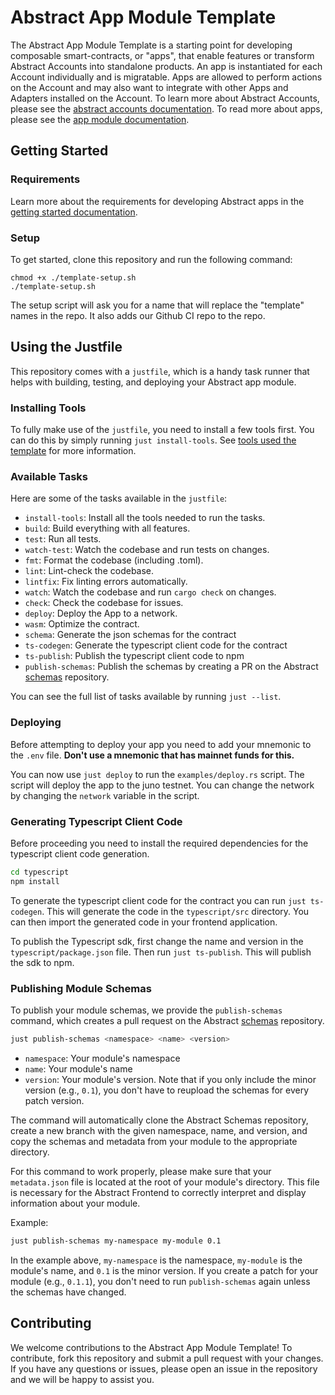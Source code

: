 # Abstract App Module Template

The Abstract App Module Template is a starting point for developing composable smart-contracts, or "apps", that enable features or transform Abstract Accounts into standalone products. An app is instantiated for each Account individually and is migratable. Apps are allowed to perform actions on the Account and may also want to integrate with other Apps and Adapters installed on the Account. To learn more about Abstract Accounts, please see the [abstract accounts documentation](https://docs.abstract.money/framework/architecture.html). To read more about apps, please see the [app module documentation](https://docs.abstract.money/framework/module_types.html#apps).

## Getting Started

### Requirements

Learn more about the requirements for developing Abstract apps in the [getting started documentation](https://docs.abstract.money/get_started/index.html).

### Setup

To get started, clone this repository and run the following command:

```shell
chmod +x ./template-setup.sh
./template-setup.sh
```

The setup script will ask you for a name that will replace the "template" names in the repo. It also adds our Github CI repo to the repo.

## Using the Justfile

This repository comes with a `justfile`, which is a handy task runner that helps with building, testing, and deploying your Abstract app module.

### Installing Tools

To fully make use of the `justfile`, you need to install a few tools first. You can do this by simply running `just install-tools`. See [tools used the template](https://docs.abstract.money/get_started/installation.html#tools-used-in-the-template) for more information.

### Available Tasks

Here are some of the tasks available in the `justfile`:

- `install-tools`: Install all the tools needed to run the tasks.
- `build`: Build everything with all features.
- `test`: Run all tests.
- `watch-test`: Watch the codebase and run tests on changes.
- `fmt`: Format the codebase (including .toml).
- `lint`: Lint-check the codebase.
- `lintfix`: Fix linting errors automatically.
- `watch`: Watch the codebase and run `cargo check` on changes.
- `check`: Check the codebase for issues.
- `deploy`: Deploy the App to a network.
- `wasm`: Optimize the contract.
- `schema`: Generate the json schemas for the contract
- `ts-codegen`: Generate the typescript client code for the contract
- `ts-publish`: Publish the typescript client code to npm
- `publish-schemas`: Publish the schemas by creating a PR on the Abstract [schemas](https://github.com/AbstractSDK/schemas) repository.

You can see the full list of tasks available by running `just --list`.

### Deploying

Before attempting to deploy your app you need to add your mnemonic to the `.env` file. **Don't use a mnemonic that has mainnet funds for this.**

You can now use `just deploy` to run the `examples/deploy.rs` script. The script will deploy the app to the juno testnet. You can change the network by changing the `network` variable in the script.

### Generating Typescript Client Code

Before proceeding you need to install the required dependencies for the typescript client code generation.

```bash
cd typescript
npm install
```

To generate the typescript client code for the contract you can run `just ts-codegen`. This will generate the code in the `typescript/src` directory. You can then import the generated code in your frontend application.

To publish the Typescript sdk, first change the name and version in the `typescript/package.json` file. Then run `just ts-publish`. This will publish the sdk to npm.

### Publishing Module Schemas

To publish your module schemas, we provide the `publish-schemas` command, which creates a pull request on the Abstract [schemas](https://github.com/AbstractSDK/schemas) repository.

```bash
just publish-schemas <namespace> <name> <version>
```

- `namespace`: Your module's namespace
- `name`: Your module's name
- `version`: Your module's version. Note that if you only include the minor version (e.g., `0.1`), you don't have to reupload the schemas for every patch version.

The command will automatically clone the Abstract Schemas repository, create a new branch with the given namespace, name, and version, and copy the schemas and metadata from your module to the appropriate directory.

For this command to work properly, please make sure that your `metadata.json` file is located at the root of your module's directory. This file is necessary for the Abstract Frontend to correctly interpret and display information about your module.

Example:

```bash
just publish-schemas my-namespace my-module 0.1
```

In the example above, `my-namespace` is the namespace, `my-module` is the module's name, and `0.1` is the minor version. If you create a patch for your module (e.g., `0.1.1`), you don't need to run `publish-schemas` again unless the schemas have changed.

## Contributing

We welcome contributions to the Abstract App Module Template! To contribute, fork this repository and submit a pull request with your changes. If you have any questions or issues, please open an issue in the repository and we will be happy to assist you.
